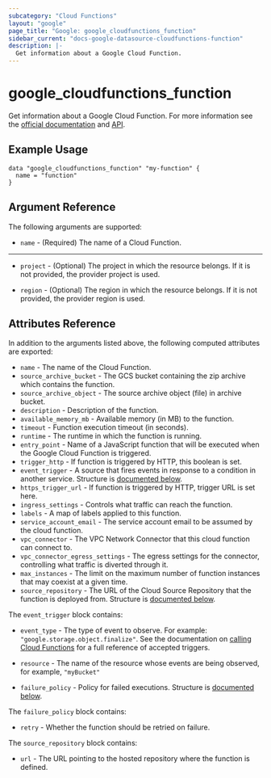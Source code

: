 ```yaml
---
subcategory: "Cloud Functions"
layout: "google"
page_title: "Google: google_cloudfunctions_function"
sidebar_current: "docs-google-datasource-cloudfunctions-function"
description: |-
  Get information about a Google Cloud Function.
---
```


# google\_cloudfunctions\_function

Get information about a Google Cloud Function. For more information see
the [official documentation](https://cloud.google.com/functions/docs/)
and [API](https://cloud.google.com/functions/docs/apis).

## Example Usage

```hcl
data "google_cloudfunctions_function" "my-function" {
  name = "function"
}
```

## Argument Reference

The following arguments are supported:

* `name` - (Required) The name of a Cloud Function.

- - -

* `project` - (Optional) The project in which the resource belongs. If it
    is not provided, the provider project is used.

* `region` - (Optional) The region in which the resource belongs. If it
    is not provided, the provider region is used.

## Attributes Reference

In addition to the arguments listed above, the following computed attributes are
exported:

* `name` - The name of the Cloud Function.
* `source_archive_bucket` - The GCS bucket containing the zip archive which contains the function.
* `source_archive_object` - The source archive object (file) in archive bucket.
* `description` - Description of the function.
* `available_memory_mb` - Available memory (in MB) to the function.
* `timeout` - Function execution timeout (in seconds).
* `runtime` - The runtime in which the function is running.
* `entry_point` - Name of a JavaScript function that will be executed when the Google Cloud Function is triggered.
* `trigger_http` - If function is triggered by HTTP, this boolean is set.
* `event_trigger` - A source that fires events in response to a condition in another service. Structure is [documented below](#nested_trigger_http).
* `https_trigger_url` - If function is triggered by HTTP, trigger URL is set here.
* `ingress_settings` - Controls what traffic can reach the function.
* `labels` - A map of labels applied to this function.
* `service_account_email` - The service account email to be assumed by the cloud function.
* `vpc_connector` - The VPC Network Connector that this cloud function can connect to. 
* `vpc_connector_egress_settings` - The egress settings for the connector, controlling what traffic is diverted through it.
* `max_instances` - The limit on the maximum number of function instances that may coexist at a given time.
* `source_repository` - The URL of the Cloud Source Repository that the function is deployed from. Structure is [documented below](#nested_source_repository).

<a name="nested_event_trigger"></a>The `event_trigger` block contains:

* `event_type` - The type of event to observe. For example: `"google.storage.object.finalize"`.
See the documentation on [calling Cloud Functions](https://cloud.google.com/functions/docs/calling/)
for a full reference of accepted triggers.

* `resource` - The name of the resource whose events are being observed, for example, `"myBucket"`

* `failure_policy` - Policy for failed executions. Structure is [documented below](#nested_failure_policy).

<a name="nested_failure_policy"></a>The `failure_policy` block contains:

* `retry` - Whether the function should be retried on failure.


<a name="nested_source_repository"></a>The `source_repository` block contains:

* `url` - The URL pointing to the hosted repository where the function is defined.
